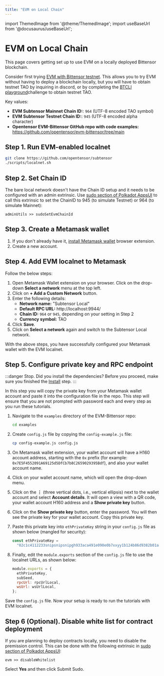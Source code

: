 ```yaml
---
title: "EVM on Local Chain"
---
```


import ThemedImage from '@theme/ThemedImage';
import useBaseUrl from '@docusaurus/useBaseUrl';

# EVM on Local Chain

This page covers getting set up to use EVM on a locally deployed Bittensor blockchain.

Consider first trying [EVM with Bittensor testnet](./evm-testnet-with-metamask-wallet.md). This allows you to try EVM without having to deploy a blockchain locally, but you will have to obtain testnet TAO by inquiring in discord, or by completing the [BTCLI playground](../btcli/btcli-playground)challenge to obtain testnet TAO.

Key values:

- **EVM Subtensor Mainnet Chain ID:**: `964` (UTF-8 encoded TAO symbol)
- **EVM Subtensor Testnet Chain ID:**: `945` (UTF-8 encoded alpha character)
- **Opentensor EVM-Bittensor GitHub repo with code examples:** https://github.com/opentensor/evm-bittensor/tree/main

## Step 1. Run EVM-enabled localnet

```bash
git clone https://github.com/opentensor/subtensor
./scripts/localnet.sh
```

## Step 2. Set Chain ID

The bare local network doesn't have the Chain ID setup and it needs to be configured with an admin extrinsic. Use [sudo section of Polkadot AppsUI](https://polkadot.js.org/apps/?rpc=ws%3A%2F%2F127.0.0.1%3A9944#/sudo) to call this extrinsic to set the ChainID to 945 (to simulate Testnet) or 964 (to simulate Mainnet):

```
adminUtils >> sudoSetEvmChainId
```

## Step 3. Create a Metamask wallet

1. If you don't already have it, [install Metamask wallet](https://metamask.io/download/) browser extension.
2. Create a new account.

## Step 4. Add EVM localnet to Metamask

Follow the below steps:

1. Open Metamask Wallet extension on your browser. Click on the drop-down **Select a network** menu at the top left.
2. Click on **+ Add a Custom Network** button.
3. Enter the following details:
   - **Network name:** "Subtensor Local"
   - **Default RPC URL:** http://localhost:9944/
   - **Chain ID:** `964` or `945`, depending on your setting in Step 2
   - **Currency symbol:** TAO
4. Click **Save**.
5. Click on **Select a network** again and switch to the Subtensor Local network.

With the above steps, you have successfully configured your Metamask wallet with the EVM localnet.

## Step 5. Configure private key and RPC endpoint

:::danger Stop. Did you install the dependencies?
Before you proceed, make sure you finished the [Install](./install.md) step.
:::

In this step you will copy the private key from your Metamask wallet account and paste it into the configuration file in the repo. This step will ensure that you are not prompted with password each and every step as you run these tutorials.

1. Navigate to the `examples` directory of the EVM-Bittensor repo:

   ```bash
   cd examples
   ```

2. Create `config.js` file by copying the `config-example.js` file:

   ```bash
   cp config-example.js config.js
   ```

3. On Metamask wallet extension, your wallet account will have a H160 account address, starting with the `0x` prefix (for example: `0x7E5F4552091A69125d5DfCb7b8C2659029395Bdf`), and also your wallet account name.
4. Click on your wallet account name, which will open the drop-down menu.
5. Click on the **&#8942;** (three vertical dots, i.e., vertical ellipsis) next to the wallet account and select **Account details**. It will open a view with a QR code, your wallet account H160 address and a **Show private key** button.
6. Click on the **Show private key** button, enter the password. You will then see the private key for your wallet account. Copy this private key.
7. Paste this private key into `ethPrivateKey` string in your `config.js` file as shown below (mangled for security):

   ```javascript
   const ethPrivateKey =
     "02c1c4112233snipsnipsnipgh933aca491e090e0b7xxyy1b124b86d9382b01a8";
   ```

8. Finally, edit the `module.exports` section of the `config.js` file to use the localnet URLs, as shown below:
   ```javascript
   module.exports = {
     ethPrivateKey,
     subSeed,
     rpcUrl: rpcUrlLocal,
     wsUrl: wsUrlLocal,
   };
   ```

Save the `config.js` file. Now your setup is ready to run the tutorials with EVM localnet.

## Step 6 (Optional). Disable white list for contract deployment

If you are planning to deploy contracts locally, you need to disable the premission control. This can be done with the following extrinsic in [sudo section of Polkadot AppsUI](https://polkadot.js.org/apps/?rpc=ws%3A%2F%2F127.0.0.1%3A9944#/sudo):

```
evm >> disableWhitelist
```

Select **Yes** and then click Submit Sudo.
